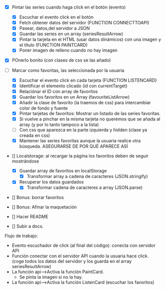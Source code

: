 - [x] Pintar las series cuando haga click en el botón (evento)
  - [x] Escuchar el evento click en el botón
  - [x] Fetch obtener datos del servidor (FUNCTION CONNECTTOAPI)
  - [x] Pasear, datos,del servidor a JSON
  - [x] Guardar las series en un array (seriesResultArrow)
  - [x] Pintar la tarjeta en el HTML (usar datos dinámicos) con una imagen y el título (FUNCTION PAINTCARD)
  - [x] Poner imagen de relleno cuando no hay imagen

- [x] POnerlo bonito (con clases de css se las añado)

- [ ] Marcar como favoritas, las seleccionada por la usuaria
  - [x] Escuchar el evento click en cada tarjeta (FUNCTION LISTENCARD)
  - [x] Identificar el elemento clicado (id con currentTarget)
  - [x] Relaciónar el ID con array de favoritos
  - [x] Guardar los favoritos en un Array (favouriteListArrow)
  - [x] Añadir la clase de favorito (la traemos de css) para intercambiar color de fondo y fuente
  - [x] Pintar tarjetas de favoritos: Mostrar un listado de las series favoritas.
  - [x] Si vuelve a pinchar en la misma tarjeta no queremos que se añada al array (y por lo tanto tampoco a la lista)
  - [ ] Con css que aparezca en la parte izquierda y hidden (clase ya creada en css)
  - [x] Mantener las series favoritas aunque la usuaria realice otra búsqueda. ASEGURARSE DE POR QUÉ APARECE ASÍ

- [] Localstorage: al recargar la página los favoritos deben de seguir mostrándose
  - [x] Guardar array de favoritos en localStorage
    - [x] Transformar array a cadena de caracteres (JSON.stringify)
  - [x] Recuperar los datos guardados
    - [x] Transformar cadena de caracteres a array (JSON.parse)

- [] Bonus: borrar favoritos

- [] Bonus: Afinar la maquetación

- [] Hacer README

- [] Subir a docs. 


Flujo de trabajo:

- Evento escuchador de click (al final del código): conecta con servidor API
- Función conectar con el servidor API cuando la usuaria hace click. (coge todos los datos del servidor y los guarda en el array seriesResultArrow)
- La función api-->Activa la función PaintCard. 
  - Se pinta la imagen si no la hay.
- La función api-->Activa la función ListenCard (escuchar los favoritos)




